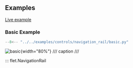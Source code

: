## Examples

[Live example](https://flet-controls-gallery.fly.dev/navigation/navigationrail)

### Basic Example

```python
--8<-- "../../examples/controls/navigation_rail/basic.py"
```

![basic](../examples/controls/navigation_rail/media/basic.png){width="80%"}
/// caption
///

::: flet.NavigationRail
